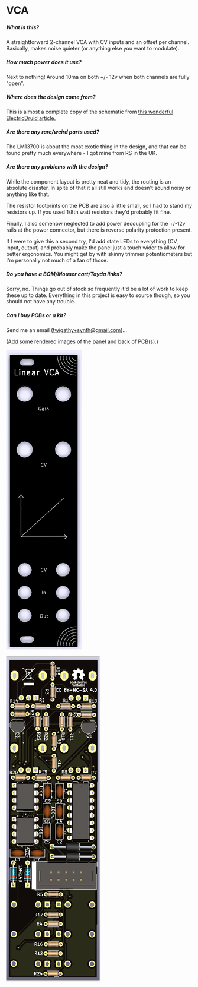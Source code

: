 # VCA

##### What is this?

A straightforward 2-channel VCA with CV inputs and an offset per channel. Basically, makes noise quieter (or anything else you want to modulate).

##### How much power does it use?

Next to nothing! Around 10ma on both +/- 12v when both channels are fully "open".

##### Where does the design come from?

This is almost a complete copy of the schematic from [this wonderful ElectricDruid article.](https://electricdruid.net/design-a-eurorack-vintage-vca-with-the-lm13700/)

##### Are there any rare/weird parts used?

The LM13700 is about the most exotic thing in the design, and that can be found pretty much everywhere - I got mine from RS in the UK.

##### Are there any problems with the design?

While the component layout is pretty neat and tidy, the routing is an absolute disaster. In spite of that it all still works and doesn't sound noisy or anything like that.

The resistor footprints on the PCB are also a little small, so I had to stand my resistors up. If you used 1/8th watt resistors they'd probably fit fine.

Finally, I also somehow neglected to add power decoupling for the +/-12v rails at the power connector, but there is reverse polarity protection present.

If I were to give this a second try, I'd add state LEDs to everything (CV, input, output) and probably make the panel just a touch wider to allow for better ergonomics. You might get by with skinny trimmer potentiometers but I'm personally not much of a fan of those.

##### Do you have a BOM/Mouser cart/Tayda links?

Sorry, no. Things go out of stock so frequently it'd be a lot of work to keep these up to date. Everything in this project is easy to source though, so you should not have any trouble.

##### Can I buy PCBs or a kit?

Send me an email (twigathy+synth@gmail.com)...

(Add some rendered images of the panel and back of PCB(s).)

![vca-panel](images/vca-panel.png)

![vca-board](images/vca-board.png)